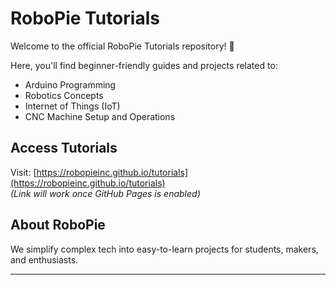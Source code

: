 # RoboPie Tutorials

Welcome to the official RoboPie Tutorials repository! 🚀

Here, you'll find beginner-friendly guides and projects related to:
- Arduino Programming
- Robotics Concepts
- Internet of Things (IoT)
- CNC Machine Setup and Operations

## Access Tutorials
Visit: [https://robopieinc.github.io/tutorials](https://robopieinc.github.io/tutorials)  
*(Link will work once GitHub Pages is enabled)*

## About RoboPie
We simplify complex tech into easy-to-learn projects for students, makers, and enthusiasts.

---
